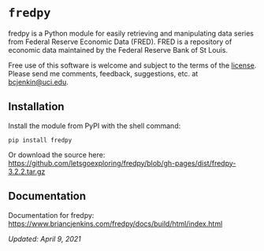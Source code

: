 # ``fredpy``

fredpy is a Python module for easily retrieving and manipulating data series from Federal Reserve Economic Data (FRED). FRED is a repository of economic data maintained by the Federal Reserve Bank of St Louis.

Free use of this software is welcome and subject to the terms of the [license](https://github.com/letsgoexploring/fredpy/blob/gh-pages/LICENSE). Please send me comments, feedback, suggestions, etc. at [bcjenkin@uci.edu](mailto:bcjenkin@uci.edu).

## Installation
Install the module from PyPI with the shell command:

```pip install fredpy```

Or download the source here: https://github.com/letsgoexploring/fredpy/blob/gh-pages/dist/fredpy-3.2.2.tar.gz

## Documentation
Documentation for fredpy: https://www.briancjenkins.com/fredpy/docs/build/html/index.html

_Updated: April 9, 2021_
